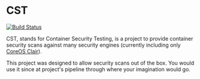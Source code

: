 # CST

[![Build Status](https://travis-ci.org/tsuru/cst.svg?branch=master)](https://travis-ci.org/tsuru/cst)

CST, stands for Container Security Testing, is a project to provide container security scans against many security engines (currently including only [CoreOS Clair][Clair Website]).

This project was designed to allow security scans out of the box. You would use it since at project's pipeline through where your imagination would go.

[Clair Website]: https://coreos.com/clair/
